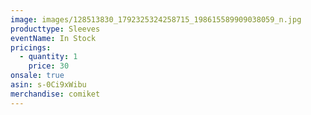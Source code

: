 ```yaml
---
image: images/128513830_1792325324258715_198615589909038059_n.jpg
producttype: Sleeves
eventName: In Stock
pricings:
  - quantity: 1
    price: 30
onsale: true
asin: s-0Ci9xWibu
merchandise: comiket
---
```

